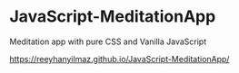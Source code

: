 # JavaScript-MeditationApp
Meditation app with pure CSS and Vanilla JavaScript

https://reeyhanyilmaz.github.io/JavaScript-MeditationApp/
